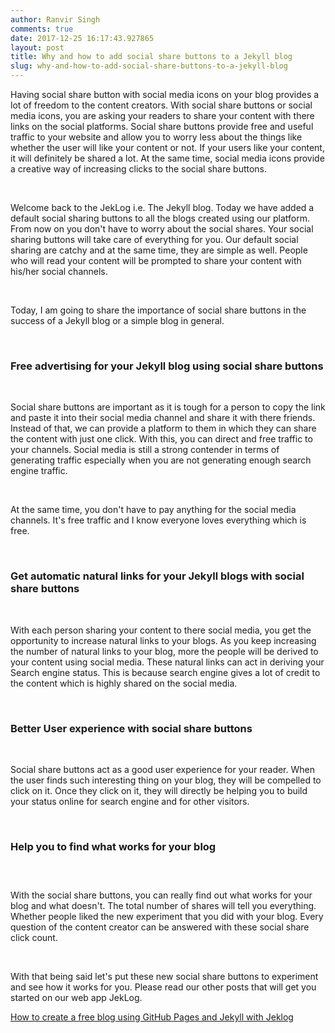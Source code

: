 ```yaml
---
author: Ranvir Singh
comments: true
date: 2017-12-25 16:17:43.927865
layout: post
title: Why and how to add social share buttons to a Jekyll blog
slug: why-and-how-to-add-social-share-buttons-to-a-jekyll-blog
---
```

Having social share button with social media icons on your blog provides&nbsp;a lot of freedom to the content creators. With social share buttons or social media icons, you are asking your readers to share your content with there links on the social platforms. Social share buttons provide free and useful traffic to your website and allow you to worry less about the things like whether the user will like your content or not. If your users like your content, it will definitely&nbsp;be shared a lot. At the same time, social media icons provide a creative way of increasing clicks to the social share buttons.

&nbsp;

Welcome back to the JekLog i.e. The Jekyll blog. Today we have added a default social sharing buttons to all the blogs created using our platform. From now on you don't have to worry about the social shares. Your social sharing buttons will take care of everything for you. Our default social sharing are catchy and at the same time, they are simple as well. People who will read your content will be prompted to share your content with his/her social channels.&nbsp;

&nbsp;

Today, I am going to share the importance of social share buttons in the success of a Jekyll blog or a simple blog in general.&nbsp;

&nbsp;

### __Free advertising for your Jekyll blog using social share buttons__

&nbsp;

Social share buttons are important as it is tough for a person to copy the link and paste it into their social media channel and share it with there friends. Instead of that, we can provide a platform to them in which they can share the content with just one click. With this, you can direct and free traffic to your channels. Social media is still a strong contender in terms of generating traffic especially when you are not generating enough search engine traffic.&nbsp;

&nbsp;

At the same time, you don't have to pay anything for the social media channels. It's free traffic and I know everyone loves everything which is free.

&nbsp;

### __Get automatic natural links for your Jekyll blogs with social share buttons__

&nbsp;

With each person sharing your content to there social media, you get the opportunity to increase natural links to your blogs. As you keep increasing the number of natural links to your blog, more the people will be derived to your content using social media. These natural links can act in deriving your Search engine status. This is because search engine gives a lot of credit to the content which is highly shared on the social media.

&nbsp;

### __Better User experience with social share buttons__

&nbsp;

Social share buttons act as a good user experience for your reader. When the user finds such interesting thing on your blog, they will be compelled to click on it. Once they click on it, they will directly be helping you to build your status online for search engine and for other visitors.

&nbsp;

### __Help you to find what works for your blog__

### &nbsp;

With the social share buttons, you can really find out what works for your blog and what doesn't. The total number of shares will tell you everything. Whether people liked the new experiment that you did with your blog. Every question of the content creator can be answered with these social share click count.

&nbsp;

With that being said let's put these new social share buttons to experiment and see how it works for you. Please read our other posts that will get you started on our web app JekLog.

<a href="http://blog.jeklog.com/how-to-create-a-free-blog-using-github-pages-and-jekyll-with-jeklog/" target="_blank">How to create a free blog using GitHub Pages and Jekyll with Jeklog</a>